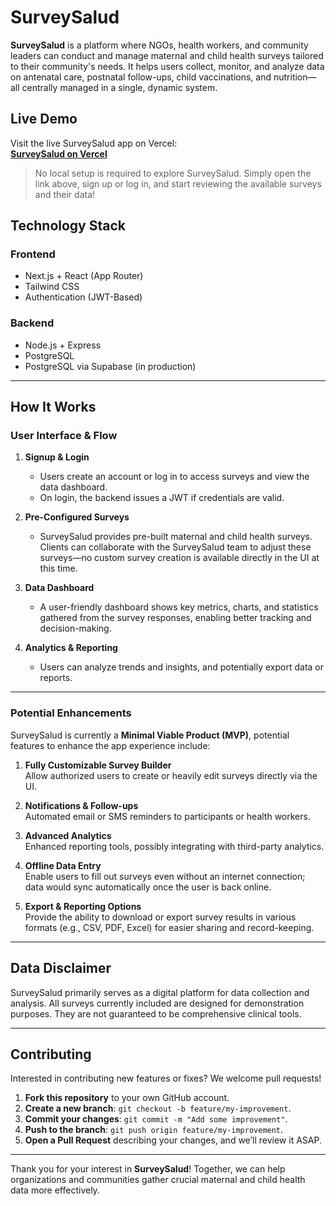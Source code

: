 # SurveySalud

**SurveySalud** is a platform where NGOs, health workers, and community leaders can conduct and manage maternal and child health surveys tailored to their community's needs. It helps users collect, monitor, and analyze data on antenatal care, postnatal follow-ups, child vaccinations, and nutrition—all centrally managed in a single, dynamic system.

## Live Demo

Visit the live SurveySalud app on Vercel:  
[**SurveySalud on Vercel**](https://surveysalud.vercel.app/)


>No local setup is required to explore SurveySalud. Simply open the link above, sign up or log in, and start reviewing the available surveys and their data!

## Technology Stack

### Frontend

- Next.js + React (App Router)
- Tailwind CSS 
- Authentication (JWT-Based) 

### Backend

- Node.js + Express 
- PostgreSQL 
- PostgreSQL via Supabase (in production) 

---

## How It Works

### User Interface & Flow

1. **Signup & Login**  
   - Users create an account or log in to access surveys and view the data dashboard.  
   - On login, the backend issues a JWT if credentials are valid.

2. **Pre-Configured Surveys**  
   - SurveySalud provides pre-built maternal and child health surveys. Clients can collaborate with the SurveySalud team to adjust these surveys—no custom survey creation is available directly in the UI at this time.

3. **Data Dashboard**  
   - A user-friendly dashboard shows key metrics, charts, and statistics gathered from the survey responses, enabling better tracking and decision-making.

4. **Analytics & Reporting**  
   - Users can analyze trends and insights, and potentially export data or reports.

---

### Potential Enhancements

SurveySalud is currently a **Minimal Viable Product (MVP)**, potential features to enhance the app experience include:

1. **Fully Customizable Survey Builder**  
   Allow authorized users to create or heavily edit surveys directly via the UI.

2. **Notifications & Follow-ups**  
   Automated email or SMS reminders to participants or health workers.

3. **Advanced Analytics**  
   Enhanced reporting tools, possibly integrating with third-party analytics.

4. **Offline Data Entry**  
   Enable users to fill out surveys even without an internet connection; data would sync automatically once the user is back online.

5. **Export & Reporting Options**  
   Provide the ability to download or export survey results in various formats (e.g., CSV, PDF, Excel) for easier sharing and record-keeping.
   
---

## Data Disclaimer

SurveySalud primarily serves as a digital platform for data collection and analysis. All surveys currently included are designed for demonstration purposes. They are not guaranteed to be comprehensive clinical tools. 

---

## Contributing

Interested in contributing new features or fixes? We welcome pull requests!

1. **Fork this repository** to your own GitHub account.  
2. **Create a new branch**: `git checkout -b feature/my-improvement`.  
3. **Commit your changes**: `git commit -m "Add some improvement"`.  
4. **Push to the branch**: `git push origin feature/my-improvement`.  
5. **Open a Pull Request** describing your changes, and we’ll review it ASAP.

---

Thank you for your interest in **SurveySalud**! Together, we can help organizations and communities gather crucial maternal and child health data more effectively.
